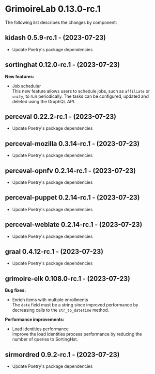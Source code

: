 # GrimoireLab 0.13.0-rc.1
The following list describes the changes by component:


  ## kidash 0.5.9-rc.1 - (2023-07-23)
  
  * Update Poetry's package dependencies
## sortinghat 0.12.0-rc.1 - (2023-07-23)

**New features:**

 * Job scheduler\
   This new feature allows users to schedule jobs, such as `affiliate` or
   `unify`, to run periodically. The tasks can be configured, updated and
   deleted using the GraphQL API.



  ## perceval 0.22.2-rc.1 - (2023-07-23)
  
  * Update Poetry's package dependencies
  ## perceval-mozilla 0.3.14-rc.1 - (2023-07-23)
  
  * Update Poetry's package dependencies
  ## perceval-opnfv 0.2.14-rc.1 - (2023-07-23)
  
  * Update Poetry's package dependencies
  ## perceval-puppet 0.2.14-rc.1 - (2023-07-23)
  
  * Update Poetry's package dependencies
  ## perceval-weblate 0.2.14-rc.1 - (2023-07-23)
  
  * Update Poetry's package dependencies
  ## graal 0.4.12-rc.1 - (2023-07-23)
  
  * Update Poetry's package dependencies
## grimoire-elk 0.108.0-rc.1 - (2023-07-23)

**Bug fixes:**

 * Enrich items with multiple enrollments\
   The `date` field must be a string since improved performance by
   decreasing calls to the `str_to_datetime` method.

**Performance improvements:**

 * Load identities performance\
   Improve the load identities process performance by reducing the number
   of queries to SortingHat.

  ## sirmordred 0.9.2-rc.1 - (2023-07-23)
  
  * Update Poetry's package dependencies

